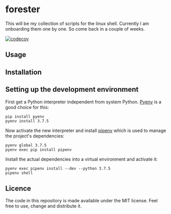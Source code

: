 # forester

This will be my collection of scripts for the linux shell. Currently I am onboarding them one by one. So come back in a couple of weeks.

[![codecov](https://codecov.io/gh/chr1st1ank/forester/branch/master/graph/badge.svg)](https://codecov.io/gh/chr1st1ank/forester)

## Usage

## Installation

## Setting up the development environment

First get a Python interpreter independent from system Python. [Pyenv](https://github.com/pyenv/pyenv) 
is a good choice for this:

    pip install pyenv
    pyenv install 3.7.5
    
Now activate the new interpreter and install [pipenv](https://github.com/pypa/pipenv) which is used to manage the 
project's dependencies:

    pyenv global 3.7.5
    pyenv exec pip install pipenv
    
Install the actual dependencies into a virtual environment and activate it:    
    
    pyenv exec pipenv install --dev --python 3.7.5
    pipenv shell

## Licence

The code in this repository is made available under the MIT license. Feel free to use, change and distribute it.
